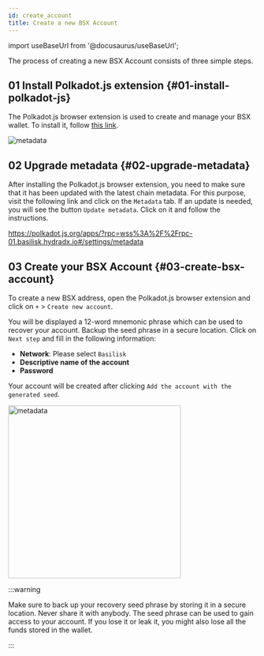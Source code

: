 ```yaml
---
id: create_account
title: Create a new BSX Account
---
```


import useBaseUrl from '@docusaurus/useBaseUrl';

The process of creating a new BSX Account consists of three simple steps.

## 01 Install Polkadot.js extension {#01-install-polkadot-js}
The Polkadot.js browser extension is used to create and manage your BSX wallet. To install it, follow [this link](https://polkadot.js.org/extension/).

<div style={{textAlign: 'center'}}>
  <img alt="metadata" src={useBaseUrl('/img/create-account/metadata.jpg')} />
</div>

## 02 Upgrade metadata {#02-upgrade-metadata}

After installing the Polkadot.js browser extension, you need to make sure that it has been updated with the latest chain metadata. For this purpose, visit the following link and click on the `Metadata` tab. If an update is needed, you will see the button `Update metadata`. Click on it and follow the instructions.

https://polkadot.js.org/apps/?rpc=wss%3A%2F%2Frpc-01.basilisk.hydradx.io#/settings/metadata

## 03 Create your BSX Account {#03-create-bsx-account}

To create a new BSX address, open the Polkadot.js browser extension and click on `+` > `Create new account`. 

You will be displayed a 12-word mnemonic phrase which can be used to recover your account. Backup the seed phrase in a secure location. Click on `Next step` and fill in the following information:

* **Network**: Please select `Basilisk`
* **Descriptive name of the account**
* **Password**

Your account will be created after clicking `Add the account with the generated seed`.

<div style={{textAlign: 'center'}}>
  <img alt="metadata" src={useBaseUrl('/img/create-account/create_account.jpg')} width="350px" />
</div>

:::warning 

Make sure to back up your recovery seed phrase by storing it in a secure location. Never share it with anybody. The seed phrase can be used to gain access to your account. If you lose it or leak it, you might also lose all the funds stored in the wallet. 

:::
